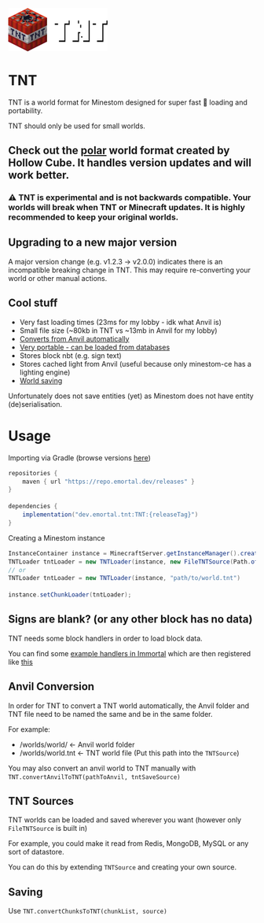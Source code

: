 <img src="https://github.com/EmortalMC/TNT/blob/main/.github/tntlogo.png?raw=true" width="40%" alt="EmortalMC Banner">

# TNT
TNT is a world format for Minestom designed for super fast 🚀 loading and portability.

TNT should only be used for small worlds.


## Check out the [polar](https://github.com/hollow-cube/polar) world format created by Hollow Cube. It handles version updates and will work better.

### ⚠ TNT is experimental and is not backwards compatible. Your worlds will break when TNT or Minecraft updates. It is highly recommended to keep your original worlds.

## Upgrading to a new major version
A major version change (e.g. v1.2.3 -> v2.0.0) indicates there is an incompatible breaking change in TNT.
This may require re-converting your world or other manual actions.

## Cool stuff
- Very fast loading times (23ms for my lobby - idk what Anvil is)
- Small file size (~80kb in TNT vs ~13mb in Anvil for my lobby)
- [Converts from Anvil automatically](#anvil-conversion)
- [Very portable - can be loaded from databases](#tnt-sources)
- Stores block nbt (e.g. sign text)
- Stores cached light from Anvil (useful because only minestom-ce has a lighting engine)
- [World saving](#saving)

Unfortunately does not save entities (yet) as Minestom does not have entity (de)serialisation.

# Usage
Importing via Gradle (browse versions [here](https://repo.emortal.dev/#/releases/dev/emortal/tnt/TNT))
```groovy
repositories {
    maven { url "https://repo.emortal.dev/releases" }
}

dependencies {
    implementation("dev.emortal.tnt:TNT:{releaseTag}")
}
```
Creating a Minestom instance

```java
InstanceContainer instance = MinecraftServer.getInstanceManager().createInstanceContainer();
TNTLoader tntLoader = new TNTLoader(instance, new FileTNTSource(Path.of("path/to/world.tnt")));
// or
TNTLoader tntLoader = new TNTLoader(instance, "path/to/world.tnt")
        
instance.setChunkLoader(tntLoader);
```

## Signs are blank? (or any other block has no data)
TNT needs some block handlers in order to load block data.

You can find some [example handlers in Immortal](https://github.com/EmortalMC/Immortal/tree/main/src/main/kotlin/dev/emortal/immortal/blockhandler) which are then registered like [this](https://github.com/EmortalMC/Immortal/blob/ea9f03249d01b7f2544bd96d588e6341d7bfbc99/src/main/kotlin/dev/emortal/immortal/ImmortalExtension.kt#L409)


## Anvil Conversion
In order for TNT to convert a TNT world automatically, the Anvil folder and TNT file need to be named the same and be in the same folder.

For example:
 - /worlds/world/ <- Anvil world folder
 - /worlds/world.tnt <- TNT world file (Put this path into the `TNTSource`)
 
You may also convert an anvil world to TNT manually with `TNT.convertAnvilToTNT(pathToAnvil, tntSaveSource)`
 
## TNT Sources
TNT worlds can be loaded and saved wherever you want (however only `FileTNTSource` is built in)

For example, you could make it read from Redis, MongoDB, MySQL or any sort of datastore.

You can do this by extending `TNTSource` and creating your own source.

## Saving
Use `TNT.convertChunksToTNT(chunkList, source)`
